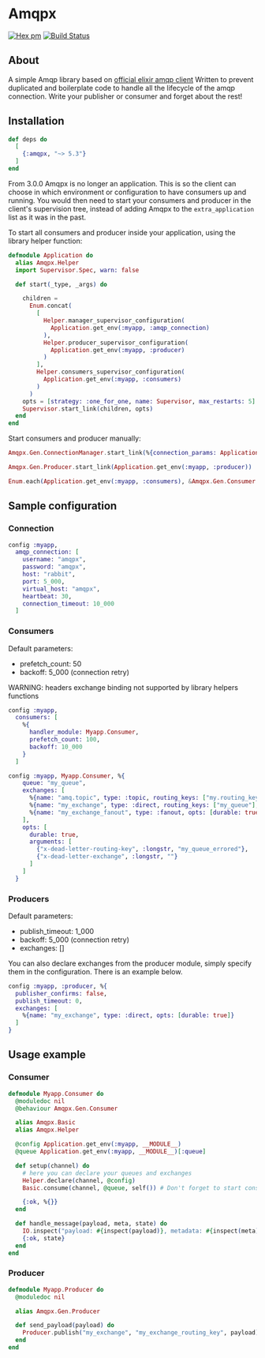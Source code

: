 Amqpx
=========

[![Hex pm](http://img.shields.io/hexpm/v/amqpx.svg?style=flat)](https://hex.pm/packages/amqpx)
[![Build Status](https://drone-1.prima.it/api/badges/primait/amqpx/status.svg)](https://drone-1.prima.it/primait/amqpx)

## About
A simple Amqp library based on [official elixir amqp client](https://hex.pm/packages/amqp)
Written to prevent duplicated and boilerplate code to handle all the lifecycle of the amqp connection. Write your publisher or consumer and forget about the rest!

## Installation

```elixir
def deps do
  [
    {:amqpx, "~> 5.3"}
  ]
end
```

From 3.0.0 Amqpx is no longer an application. This is so the client can choose in which environment or configuration to have consumers up and running.
You would then need to start your consumers and producer in the client's supervision tree, instead of adding Amqpx to the `extra_application` list as it was in the past.

To start all consumers and producer inside your application, using the library helper function:
```elixir
defmodule Application do
  alias Amqpx.Helper
  import Supervisor.Spec, warn: false

  def start(_type, _args) do

    children =
      Enum.concat(
        [
          Helper.manager_supervisor_configuration(
            Application.get_env(:myapp, :amqp_connection)
          ),
          Helper.producer_supervisor_configuration(
            Application.get_env(:myapp, :producer)
          )
        ],
        Helper.consumers_supervisor_configuration(
          Application.get_env(:myapp, :consumers)
        )
      )
    opts = [strategy: :one_for_one, name: Supervisor, max_restarts: 5] # set this accordingly with your consumers count, ex: max_restarts: n_consumer + 5 
    Supervisor.start_link(children, opts)
  end
end
```

Start consumers and producer manually:
```elixir
Amqpx.Gen.ConnectionManager.start_link(%{connection_params: Application.get_env(:myapp, :amqp_connection)})

Amqpx.Gen.Producer.start_link(Application.get_env(:myapp, :producer))

Enum.each(Application.get_env(:myapp, :consumers), &Amqpx.Gen.Consumer.start_link(&1))
```

## Sample configuration

### Connection
```elixir
config :myapp,
  amqp_connection: [
    username: "amqpx",
    password: "amqpx",
    host: "rabbit",
    port: 5_000,
    virtual_host: "amqpx",
    heartbeat: 30,
    connection_timeout: 10_000
  ]
```

### Consumers
Default parameters:
- prefetch_count: 50
- backoff: 5_000 (connection retry)

WARNING: headers exchange binding not supported by library helpers functions

```elixir
config :myapp,
  consumers: [
    %{
      handler_module: Myapp.Consumer,
      prefetch_count: 100,
      backoff: 10_000
    }
  ]

config :myapp, Myapp.Consumer, %{
    queue: "my_queue",
    exchanges: [
      %{name: "amq.topic", type: :topic, routing_keys: ["my.routing_key1","my.routing_key2"], opts: [durable: true]},
      %{name: "my_exchange", type: :direct, routing_keys: ["my_queue"], opts: [durable: true]},
      %{name: "my_exchange_fanout", type: :fanout, opts: [durable: true]}
    ],
    opts: [
      durable: true,
      arguments: [
        {"x-dead-letter-routing-key", :longstr, "my_queue_errored"},
        {"x-dead-letter-exchange", :longstr, ""}
      ]
    ]
  }      
```

### Producers
Default parameters:
- publish_timeout: 1_000
- backoff: 5_000 (connection retry)
- exchanges: []

You can also declare exchanges from the producer module, simply specify them in the configuration. There is an example below.
 
```elixir
config :myapp, :producer, %{
  publisher_confirms: false,
  publish_timeout: 0,
  exchanges: [
    %{name: "my_exchange", type: :direct, opts: [durable: true]}
  ]
}
```
## Usage example

### Consumer
```elixir
defmodule Myapp.Consumer do
  @moduledoc nil
  @behaviour Amqpx.Gen.Consumer

  alias Amqpx.Basic
  alias Amqpx.Helper

  @config Application.get_env(:myapp, __MODULE__)
  @queue Application.get_env(:myapp, __MODULE__)[:queue]

  def setup(channel) do
    # here you can declare your queues and exchanges
    Helper.declare(channel, @config)
    Basic.consume(channel, @queue, self()) # Don't forget to start consuming here!

    {:ok, %{}}
  end

  def handle_message(payload, meta, state) do
    IO.inspect("payload: #{inspect(payload)}, metadata: #{inspect(meta)}")
    {:ok, state}
  end
end
```

### Producer
```elixir
defmodule Myapp.Producer do
  @moduledoc nil

  alias Amqpx.Gen.Producer

  def send_payload(payload) do
    Producer.publish("my_exchange", "my_exchange_routing_key", payload)
  end
end
```
